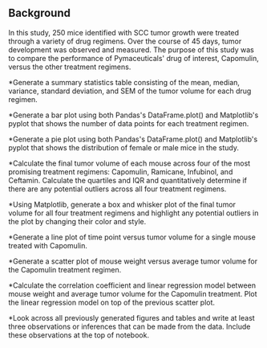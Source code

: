 ## Background
In this study, 250 mice identified with SCC tumor growth were treated through a variety of drug regimens. Over the course of 45 days, tumor development was observed and measured. The purpose of this study was to compare the performance of Pymaceuticals' drug of interest, Capomulin, versus the other treatment regimens.

*Generate a summary statistics table consisting of the mean, median, variance, standard deviation, and SEM of the tumor volume for each drug regimen.

*Generate a bar plot using both Pandas's DataFrame.plot() and Matplotlib's pyplot that shows the number of data points for each treatment regimen.

*Generate a pie plot using both Pandas's DataFrame.plot() and Matplotlib's pyplot that shows the distribution of female or male mice in the study.

*Calculate the final tumor volume of each mouse across four of the most promising treatment regimens: Capomulin, Ramicane, Infubinol, and Ceftamin. Calculate the quartiles and IQR and quantitatively determine if there are any potential outliers across all four treatment regimens.

*Using Matplotlib, generate a box and whisker plot of the final tumor volume for all four treatment regimens and highlight any potential outliers in the plot by changing their color and style.

*Generate a line plot of time point versus tumor volume for a single mouse treated with Capomulin.

*Generate a scatter plot of mouse weight versus average tumor volume for the Capomulin treatment regimen.

*Calculate the correlation coefficient and linear regression model between mouse weight and average tumor volume for the Capomulin treatment. Plot the linear regression model on top of the previous scatter plot.

*Look across all previously generated figures and tables and write at least three observations or inferences that can be made from the data. Include these observations at the top of notebook.
